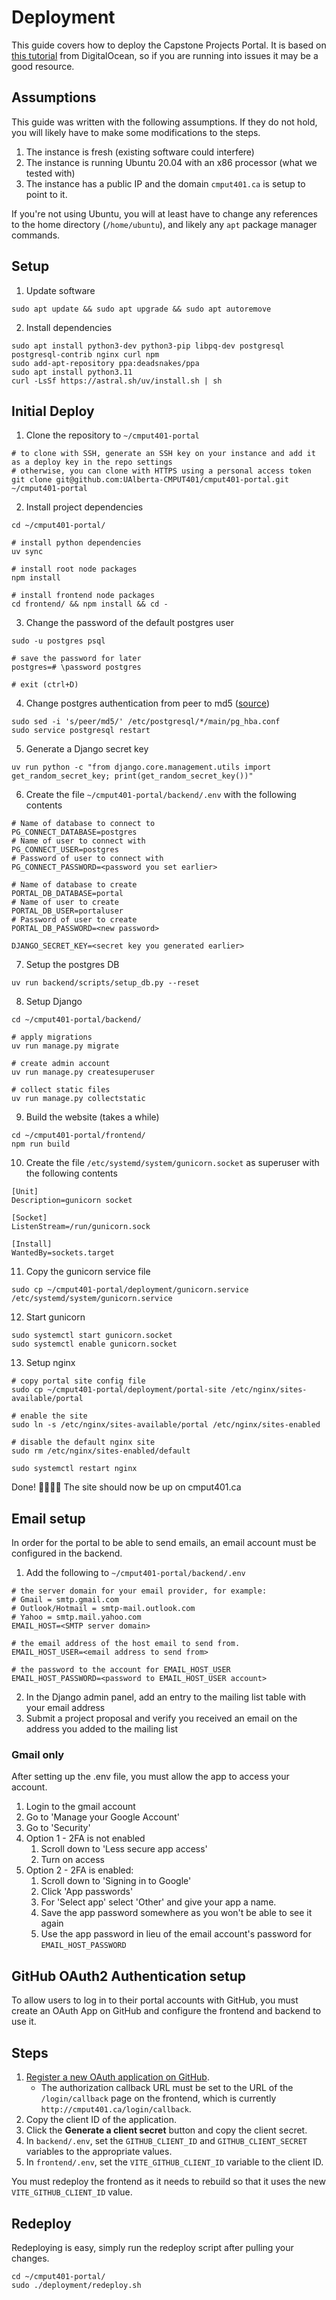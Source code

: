 # Deployment

This guide covers how to deploy the Capstone Projects Portal. It is based on
[this tutorial](https://www.digitalocean.com/community/tutorials/how-to-set-up-django-with-postgres-nginx-and-gunicorn-on-ubuntu-20-04)
from DigitalOcean, so if you are running into issues it may be a good resource.

## Assumptions

This guide was written with the following assumptions. If they do not hold, you will likely have to make some
modifications to the steps.

1. The instance is fresh (existing software could interfere)
2. The instance is running Ubuntu 20.04 with an x86 processor (what we tested with)
3. The instance has a public IP and the domain `cmput401.ca` is setup to point to it.

If you're not using Ubuntu, you will at least have to change any references to the home directory (`/home/ubuntu`), and
likely any `apt` package manager commands.

## Setup

1. Update software

```shell
sudo apt update && sudo apt upgrade && sudo apt autoremove
```

2. Install dependencies

```shell
sudo apt install python3-dev python3-pip libpq-dev postgresql postgresql-contrib nginx curl npm
sudo add-apt-repository ppa:deadsnakes/ppa
sudo apt install python3.11
curl -LsSf https://astral.sh/uv/install.sh | sh
```

## Initial Deploy

1. Clone the repository to `~/cmput401-portal`

```shell
# to clone with SSH, generate an SSH key on your instance and add it as a deploy key in the repo settings
# otherwise, you can clone with HTTPS using a personal access token
git clone git@github.com:UAlberta-CMPUT401/cmput401-portal.git ~/cmput401-portal
```

2. Install project dependencies

```shell
cd ~/cmput401-portal/

# install python dependencies
uv sync

# install root node packages
npm install

# install frontend node packages
cd frontend/ && npm install && cd -
```

3. Change the password of the default postgres user

```shell
sudo -u postgres psql

# save the password for later
postgres=# \password postgres

# exit (ctrl+D)
```

4. Change postgres authentication from peer to
   md5 ([source](https://stackoverflow.com/questions/18664074/getting-error-peer-authentication-failed-for-user-postgres-when-trying-to-ge))

```shell
sudo sed -i 's/peer/md5/' /etc/postgresql/*/main/pg_hba.conf
sudo service postgresql restart
```

5. Generate a Django secret key

```shell
uv run python -c "from django.core.management.utils import get_random_secret_key; print(get_random_secret_key())"
```

6. Create the file `~/cmput401-portal/backend/.env` with the following contents

```shell
# Name of database to connect to
PG_CONNECT_DATABASE=postgres
# Name of user to connect with
PG_CONNECT_USER=postgres
# Password of user to connect with
PG_CONNECT_PASSWORD=<password you set earlier>

# Name of database to create
PORTAL_DB_DATABASE=portal
# Name of user to create
PORTAL_DB_USER=portaluser
# Password of user to create
PORTAL_DB_PASSWORD=<new password>

DJANGO_SECRET_KEY=<secret key you generated earlier>
```

7. Setup the postgres DB

```shell
uv run backend/scripts/setup_db.py --reset
```

8. Setup Django

```shell
cd ~/cmput401-portal/backend/

# apply migrations
uv run manage.py migrate

# create admin account
uv run manage.py createsuperuser

# collect static files
uv run manage.py collectstatic
```

9. Build the website (takes a while)

```shell
cd ~/cmput401-portal/frontend/
npm run build
```

10. Create the file `/etc/systemd/system/gunicorn.socket` as superuser with the following contents

```
[Unit]
Description=gunicorn socket

[Socket]
ListenStream=/run/gunicorn.sock

[Install]
WantedBy=sockets.target
```

11. Copy the gunicorn service file

```shell
sudo cp ~/cmput401-portal/deployment/gunicorn.service /etc/systemd/system/gunicorn.service
```

12. Start gunicorn

```shell
sudo systemctl start gunicorn.socket
sudo systemctl enable gunicorn.socket
```

13. Setup nginx

```shell
# copy portal site config file
sudo cp ~/cmput401-portal/deployment/portal-site /etc/nginx/sites-available/portal

# enable the site
sudo ln -s /etc/nginx/sites-available/portal /etc/nginx/sites-enabled

# disable the default nginx site
sudo rm /etc/nginx/sites-enabled/default

sudo systemctl restart nginx
```

Done! 🎉🎊🥳🍾 The site should now be up on cmput401.ca

## Email setup

In order for the portal to be able to send emails, an email account must be configured in the backend.

1. Add the following to `~/cmput401-portal/backend/.env`

```shell
# the server domain for your email provider, for example:
# Gmail = smtp.gmail.com
# Outlook/Hotmail = smtp-mail.outlook.com
# Yahoo = smtp.mail.yahoo.com
EMAIL_HOST=<SMTP server domain>

# the email address of the host email to send from.
EMAIL_HOST_USER=<email address to send from>

# the password to the account for EMAIL_HOST_USER
EMAIL_HOST_PASSWORD=<password to EMAIL_HOST_USER account>
```

2. In the Django admin panel, add an entry to the mailing list table with your email address
3. Submit a project proposal and verify you received an email on the address you added to the mailing list

### Gmail only

After setting up the .env file, you must allow the app to access your account.

1. Login to the gmail account
2. Go to 'Manage your Google Account'
3. Go to 'Security'
4. Option 1 - 2FA is not enabled
   1. Scroll down to 'Less secure app access'
   2. Turn on access
5. Option 2 - 2FA is enabled:
   1. Scroll down to 'Signing in to Google'
   2. Click 'App passwords'
   3. For 'Select app' select 'Other' and give your app a name.
   4. Save the app password somewhere as you won't be able to see it again
   5. Use the app password in lieu of the email account's password for `EMAIL_HOST_PASSWORD`

## GitHub OAuth2 Authentication setup

To allow users to log in to their portal accounts with GitHub, you must create an OAuth App on GitHub and configure the frontend and backend to use it.

## Steps

1. [Register a new OAuth application on GitHub](https://github.com/settings/applications/new).
   - The authorization callback URL must be set to the URL of the `/login/callback` page on the frontend, which is currently `http://cmput401.ca/login/callback`.
2. Copy the client ID of the application.
3. Click the **Generate a client secret** button and copy the client secret.
4. In `backend/.env`, set the `GITHUB_CLIENT_ID` and `GITHUB_CLIENT_SECRET` variables to the appropriate values.
5. In `frontend/.env`, set the `VITE_GITHUB_CLIENT_ID` variable to the client ID.

You must redeploy the frontend as it needs to rebuild so that it uses the new `VITE_GITHUB_CLIENT_ID` value.

## Redeploy

Redeploying is easy, simply run the redeploy script after pulling your changes.

```shell
cd ~/cmput401-portal/
sudo ./deployment/redeploy.sh
```
